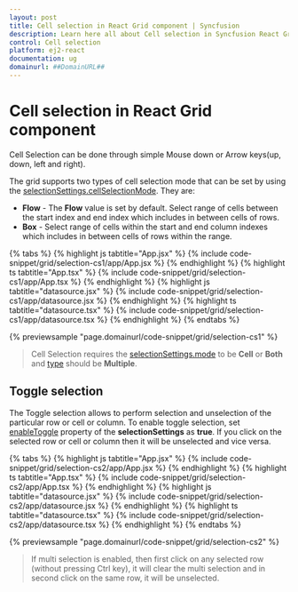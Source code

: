 ```yaml
---
layout: post
title: Cell selection in React Grid component | Syncfusion
description: Learn here all about Cell selection in Syncfusion React Grid component of Syncfusion Essential JS 2 and more.
control: Cell selection 
platform: ej2-react
documentation: ug
domainurl: ##DomainURL##
---
```


# Cell selection in React Grid component

Cell Selection can be done through simple Mouse down or Arrow keys(up, down, left and right).

The grid supports two types of cell selection mode that can be set by using the [selectionSettings.cellSelectionMode](https://ej2.syncfusion.com/react/documentation/api/grid/selectionSettings/#cellselectionmode). They are:

* **Flow** - The **Flow** value is set by default. Select range of cells between the start index and end index which includes in between cells of rows.
* **Box** - Select range of cells within the start and end column indexes which includes in between cells of rows within the range.

{% tabs %}
{% highlight js tabtitle="App.jsx" %}
{% include code-snippet/grid/selection-cs1/app/App.jsx %}
{% endhighlight %}
{% highlight ts tabtitle="App.tsx" %}
{% include code-snippet/grid/selection-cs1/app/App.tsx %}
{% endhighlight %}
{% highlight js tabtitle="datasource.jsx" %}
{% include code-snippet/grid/selection-cs1/app/datasource.jsx %}
{% endhighlight %}
{% highlight ts tabtitle="datasource.tsx" %}
{% include code-snippet/grid/selection-cs1/app/datasource.tsx %}
{% endhighlight %}
{% endtabs %}

 {% previewsample "page.domainurl/code-snippet/grid/selection-cs1" %}

> Cell Selection requires the [selectionSettings.mode](https://ej2.syncfusion.com/react/documentation/api/grid/selectionSettings/#mode) to be **Cell** or  **Both** and [type](https://ej2.syncfusion.com/react/documentation/api/grid/selectionSettings/#type) should be **Multiple**.

## Toggle selection

The Toggle selection allows to perform selection and unselection of the particular row or cell or column. To enable toggle selection, set [enableToggle](https://ej2.syncfusion.com/react/documentation/api/grid/selectionSettings/#enabletoggle) property of the **selectionSettings** as **true**. If you click on the selected row or cell or column then it will be unselected and vice versa.

{% tabs %}
{% highlight js tabtitle="App.jsx" %}
{% include code-snippet/grid/selection-cs2/app/App.jsx %}
{% endhighlight %}
{% highlight ts tabtitle="App.tsx" %}
{% include code-snippet/grid/selection-cs2/app/App.tsx %}
{% endhighlight %}
{% highlight js tabtitle="datasource.jsx" %}
{% include code-snippet/grid/selection-cs2/app/datasource.jsx %}
{% endhighlight %}
{% highlight ts tabtitle="datasource.tsx" %}
{% include code-snippet/grid/selection-cs2/app/datasource.tsx %}
{% endhighlight %}
{% endtabs %}

 {% previewsample "page.domainurl/code-snippet/grid/selection-cs2" %}

> If multi selection is enabled, then first click on any selected row (without pressing Ctrl key), it will clear the multi selection and in second click on the same row, it will be unselected.